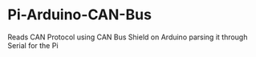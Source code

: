 # Pi-Arduino-CAN-Bus
Reads CAN Protocol using CAN Bus Shield on Arduino parsing it through Serial for the Pi
